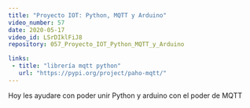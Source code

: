 ```yaml
---
title: "Proyecto IOT: Python, MQTT y Arduino"
video_number: 57
date: 2020-05-17
video_id: LSrDIklFiJ8
repository: 057_Proyecto_IOT_Python_MQTT_y_Arduino

links:
 - title: "librería mqtt python"
   url: "https://pypi.org/project/paho-mqtt/"
---
```


Hoy les ayudare con poder unir Python y arduino con el poder de MQTT
